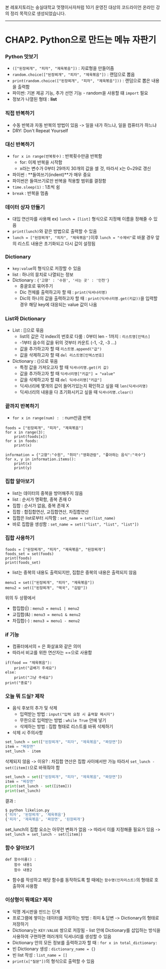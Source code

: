 본 레포지토리는 숭실대학교 멋쟁이사자처럼 10기 운영진 대상의 코드라이언 온라인 강의 정리 목적으로 생성되었습니다.

------

# CHAP2. Python으로 만드는 메뉴 자판기

### Python 맛보기
- ```(["된장찌개", "피자", "제육볶음"])``` : 자료형을 만들어줌
- ```random.choice(["된장찌개", "피자", "제육볶음"])``` : 랜덤으로 뽑음
- ```print(random.choice(["된장찌개", "피자", "제육볶음"]))``` : 랜덤으로 뽑은 내용을 출력함
- 파이썬: 기본 제공 기능, 추가 선언 기능 - random을 사용할 떄 ```import``` 필요
- 정보가 나열된 형태 : **list**

### 직접 반복하기
- 수동 반복과 자동 반복의 방법이 있음 -> 일을 내가 하느냐, 일을 컴퓨터가 하느냐
- DRY: Don't Repeat Yourself


### 대신 반복하기
- ```for x in range(반복횟수)``` : 반복횟수만큼 반복함
    - for: 이제 반복을 시작함
    - x라는 변수가 0부터 29까지 30개의 값을 셀 것, 따라서 x는 0~29로 갱신
- 파이썬 : **들여쓰기(indent)**가 매우 중요
- 파이썬은 들여쓰기로만 반복을 적용할 범위를 결정함
- ```time.sleep(1)``` : 1초씩 쉼
- ```break``` : 반복을 멈춤

### 데이터 상자 만들기
- 대입 연산자를 사용해 ex) ```lunch = [list]``` 형식으로 지정해 이름을 정해줄 수 있음
- ```print(lunch)```와 같은 방법으로 출력할 수 있음
- ```lunch = ["된장찌개", "피자", "제육볶음"]```이후 ```lunch = "수제비"```로 바꿀 경우 앞의 리스트 내용은 초기화되고 다시 값이 설정됨

### Dictionary
- ```key:value```의 형식으로 저장할 수 있음
- list : 하나의 뭉치로 나열되는 정보
- Dictionary : ```{'고향' : '수원', '사는 곳' : '인천'}```
    - 중괄호로 묶어주기
    - Dic 전체를 출력하고자 할 때 : ```print(딕셔너리명)```
    - Dic의 하나의 값을 출력하고자 할 때 : ```print(딕셔너리명.get(키값))```을 입력할 경우 해당 key에 대응되는 value 값이 나옴

### List와 Dictionary
- List : []으로 묶음
    - list의 값은 각 index의 번호로 다룸 : 0부터 len - 1까지 : ```리스트명[인덱스]```
    - -1부터 음수의 값을 뒤의 것부터 카운트 (-1, -2, -3 ...)
    - 값을 추가하고자 할 때 ```리스트명.append("값")```
    - 값을 삭제하고자 할 때 ```del 리스트명[인덱스번호]```
- Dictionary : {}으로 묶음
    - 특정 값을 가져오고자 할 때 ```딕셔너리명.get(키 값)```
    - 값을 추가하고자 할 때 ```딕셔너리명["키값"] = "value"```
    - 값을 삭제하고자 할 떄 ```del 딕셔너리명["키값"]```
    - 딕셔너리에 몇개의 값이 들어가있는지 확인하고 싶을 때 ```len(딕셔너리명)```
    - 딕셔너리의 내용을 다 초기화시키고 싶을 때 ```딕셔너리명.clear()```

### 끝까지 반복하기
- ```for x in range(num) : ``` : num만큼 반복
```
foods = ["된장찌개", "피자", "제육볶음"]
for x in range(3):
    print(foods[x])
for x in foods:
    print(x)

information = {"고향":"수원", "취미":"영화관람", "좋아하는 음식":"국수"}
for x, y in information.items():
    print(x)
    print(y)
```

### 집합 알아보기
- list는 데이터의 중복을 방어해주지 않음
- list : 순서가 명확함, 중복 존재 O
- 집합 : 순서가 없음, 중복 존재 X
- 집합 : 합집합연산, 교집합연산, 차집합연산
- 집합은 list로부터 시작함 : ```set_name = set(list_name)```
- 바로 집합을 생성함 : ```set_name = set(["list", "list", "list"])```

### 집합 사용하기
```
foods = ["된장찌개", "피자", "제육볶음", "된장찌개"]
foods_set = set(foods)
print(foods)
print(foods_set)
```
- list는 중복의 내용도 출력되지만, 집합은 중복의 내용은 출력되지 않음
```
menu1 = set(["된장찌개", "피자", "제육볶음"])
menu2 = set(["된장찌개", "떡국", "김밥"])
```
위의 두 상황에서
- 합집합(|) : ```menu3 = menu1 | menu2```
- 교집합(&) : ```menu3 = menu1 & menu2```
- 차집합(-) : ```menu3 = menu1 - menu2```

### if 기능
- 컴퓨터에서의 = 은 화살표와 같은 의미
- 따라서 비교를 위한 연산자는 ==으로 사용함
```
if(food == "제육볶음"):
    print("곱배기 주세요")
else:
    print("그냥 주세요")
print("종료")
```

### 오늘 뭐 드실? 제작
- 음식 후보의 추가 및 삭제
    - 입력받는 방법 : ```input("입력 요청 시 출력할 메시지")```
    - 무한으로 입력받는 방법 : ```while True``` 안에 넣기
    - 삭제하는 방법 : 집합 형태로 리스트를 바꿔 삭제하기
- 삭제 시 주의사항
```python
set_lunch = set(["된장찌개", "피자", "제육볶음", "짜장면"])
item = "짜장면"
set_lunch - item
```
삭제되지 않음 -> 이유? : 차집합 연산은 집합 사이에서만 가능
따라서 ```set_lunch - set([item])```으로 바꿔줘야 함
```python
set_lunch = set(["된장찌개", "피자", "제육볶음", "짜장면"])
item = "짜장면"
print(set_lunch - set([item]))
print(set_lunch)
```
결과 : 
```python
$ python likelion.py
{'피자', '된장찌개', '제육볶음'}
{'피자', '제육볶음', '짜장면', '된장찌개'}
```
set_lunch의 집합 요소는 아무런 변화가 없음 -> 따라서 이를 지정해줄 필요가 있음 -> ```set_lunch = set_lunch - set([item])```


### 함수 알아보기
```
def 함수이름() :
    함수 내용1
    함수 내용2
```
- 함수를 작성하고 해당 함수를 동작하도록 할 때에는 ```함수명(인자리스트)```의 형태로 호출하여 사용함

### 이상형이 뭐예요? 제작
- 익명 게시판을 만드는 단계
- 프로그램에 쌓이는 데이터를 저장하는 방법 : 취미 & 답변 -> Dictionary의 형태로 저장하기
- Dictionary는 ```KEY:VALUE``` 쌍으로 저장됨 - list 안에 Dictionary를 삽입하는 방식을 사용하여 구현하면 여러개의 딕셔너리를 생성할 수 있음
- Dictionary 안의 모든 정보를 출력하고자 할 때 : ```for x in total_dictionary:```
- 빈 Dictionary 생성 : ```dictionary_name = {}```
- 빈 list 작성 : ```list_name = []```
- ```print(x["질문"])```의 형식으로 출력할 수 있음